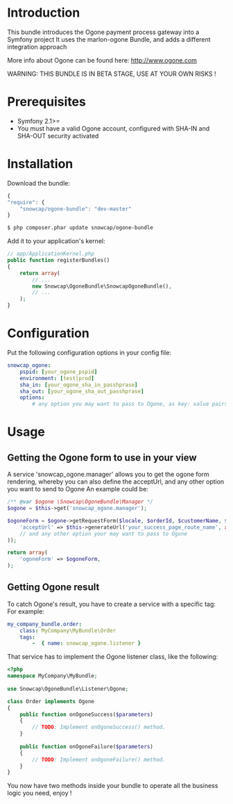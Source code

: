 Introduction
============

This bundle introduces the Ogone payment process gateway into a Symfony project
It uses the marlon-ogone Bundle, and adds a different integration approach

More info about Ogone can be found here: http://www.ogone.com

WARNING: THIS BUNDLE IS IN BETA STAGE, USE AT YOUR OWN RISKS !

Prerequisites
============

* Symfony 2.1>=
* You must have a valid Ogone account, configured with SHA-IN and SHA-OUT security activated


Installation
============

Download the bundle:

```js
{
"require": {
    "snowcap/ogone-bundle": "dev-master"
}
```

``` bash
$ php composer.phar update snowcap/ogone-bundle
```

Add it to your application's kernel:

``` php
// app/ApplicationKernel.php
public function registerBundles()
{
    return array(
        // ...
        new Snowcap\OgoneBundle\SnowcapOgoneBundle(),
        // ...
    );
}
```

Configuration
============

Put the following configuration options in your config file:

``` yaml
snowcap_ogone:
    pspid: [your_ogone_pspid]
    environment: [test|prod]
    sha_in: [your_ogone_sha_in_passhprase]
    sha_out: [your_ogone_sha_out_passhprase]
    options:
        # any option you may want to pass to Ogone, as key: value pairs
```

Usage
============

Getting the Ogone form to use in your view
------------

A service 'snowcap_ogone.manager' allows you to get the ogone form rendering, whereby you can also define the acceptUrl, and any other option you want to send to Ogone
An example could be:

``` php
/** @var $ogone \Snowcap\OgoneBundle\Manager */
$ogone = $this->get('snowcap_ogone.manager');

$ogoneForm = $ogone->getRequestForm($locale, $orderId, $customerName, $amount, $currency, array(
    'acceptUrl' => $this->generateUrl('your_success_page_route_name', array(), true),
    // and any other option your may want to pass to Ogone
));

return array(
    'ogoneForm' => $ogoneForm,
);
```

Getting Ogone result
-------------

To catch Ogone's result, you have to create a service with a specific tag:
For example:

``` yaml
my_company_bundle.order:
    class: MyCompany\MyBundle\Order
    tags:
        -  { name: snowcap_ogone.listener }
```

That service has to implement the Ogone listener class, like the following:

``` php
<?php
namespace MyCompany\MyBundle;
    
use Snowcap\OgoneBundle\Listener\Ogone;

class Order implements Ogone
{
    public function onOgoneSuccess($parameters)
    {
        // TODO: Implement onOgoneSuccess() method.
    }
    
    public function onOgoneFailure($parameters)
    {
        // TODO: Implement onOgoneFailure() method.
    }
}
```

You now have two methods inside your bundle to operate all the business logic you need, enjoy !

